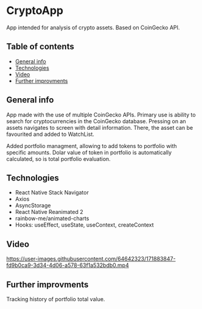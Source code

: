 # CryptoApp
App intended for analysis of crypto assets. Based on CoinGecko API.

## Table of contents
* [General info](#general-info)
* [Technologies](#Technologies)
* [Video](#Video)
* [Further improvments](#Further-improvments)

## General info
App made with the use of multiple CoinGecko APIs. Primary use is ability to search for cryptocurrencies in the CoinGecko database. Pressing on an assets navigates to screen with detail information. There, the asset can be favourited and added to WatchList.

Added portfolio managment, allowing to add tokens to portfolio with specific amounts. Dolar value of token in portfolio is automatically calculated, so is total portfolio evaluation.

## Technologies
* React Native Stack Navigator
* Axios
* AsyncStorage
* React Native Reanimated 2
* rainbow-me/animated-charts
* Hooks: useEffect, useState, useContext, createContext

## Video
https://user-images.githubusercontent.com/64642323/171883847-fd9b0ca9-3d34-4d06-a578-63f1a532bdb0.mp4

## Further improvments
Tracking history of portfolio total value.
